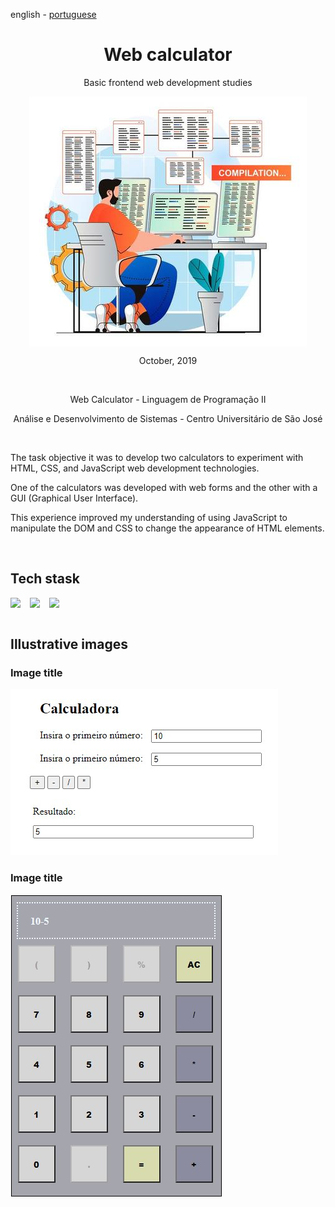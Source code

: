 <!-- LANGUAGE -->
<!-- LANGUAGE -->
<!-- LANGUAGE -->
english -
[portuguese](README_pt-br.md)
<br>  


<!-- HEADER -->
<!-- HEADER -->
<!-- HEADER -->
<h1 align="center">Web calculator</h1>
<p align="center">Basic frontend web development studies</p>

<p align="center">
        <img    style="margin: auto; display: block;"
                src="../../resources/logo.jpg"/>
</p>


<!-- DATE -->
<!-- DATE -->
<!-- DATE -->
<p align="center">
        <span>October</span>,
        <span>2019</span></p>
<br>


<!-- LOCAL -->
<!-- LOCAL -->
<!-- LOCAL -->
<p align="center">
        <span>Web Calculator</span> -
        <span>Linguagem de Programação II</span></p>
<p align="center">
        <span>Análise e Desenvolvimento de Sistemas</span> -
        <span>Centro Universitário de São José</span></p>
<br>


<!-- TEXT -->
<!-- TEXT -->
<!-- TEXT -->
<!-- goals -->
<!--  just objectives, no results or opinions.-->
<p align="left">The task objective it was to develop two calculators to experiment with HTML, CSS, and JavaScript web development technologies.</p>
<!-- results -->
<!-- just results, no objectives or opinions -->
<p align="left">One of the calculators was developed with web forms and the other with a GUI (Graphical User Interface).</p>
<!-- conclusion -->
<!-- just opinions, no objectives or results -->
<p align="left">This experience improved my understanding of using JavaScript to manipulate the DOM and CSS to change the appearance of HTML elements.</p>
<br>


<!-- TECH -->
<!-- TECH -->
<!-- TECH -->
## Tech stask
<div style="display: flex; justify-content: left;">
        <img    style="margin-right: 15px;"
                src="https://img.shields.io/badge/HTML5-E34F26?style=for-the-badge&logo=html5&logoColor=white"/>
        <img    style="margin-right: 15px;"
                src="https://img.shields.io/badge/CSS3-1572B6?style=for-the-badge&logo=css3&logoColor=white"/>
        <img    style="margin-right: 15px;"
                src="https://img.shields.io/badge/JavaScript-F7DF1E?style=for-the-badge&logo=javascript&logoColor=black"/>
</div>
<br>


<!-- IMAGES -->
<!-- IMAGES -->
<!-- IMAGES -->
## Illustrative images

### Image title
<div>
        <img    style="margin: 0; "
                src="resources/formCalculator_app0.jpg"/>
</div>

### Image title
<div>
        <img    style="margin: 0; "
                src="resources/cssCalculator_app0.jpg"/>
</div>